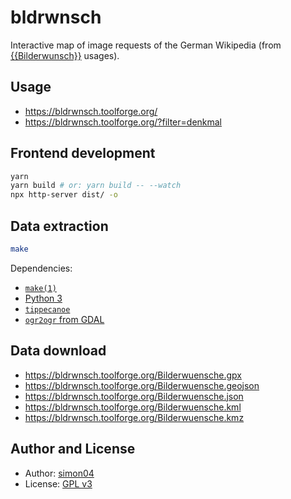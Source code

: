 # bldrwnsch

Interactive map of image requests of the German Wikipedia (from [{{Bilderwunsch}}](https://de.wikipedia.org/wiki/Vorlage:Bilderwunsch) usages).

## Usage

- https://bldrwnsch.toolforge.org/
- https://bldrwnsch.toolforge.org/?filter=denkmal

## Frontend development

```sh
yarn
yarn build # or: yarn build -- --watch
npx http-server dist/ -o
```

## Data extraction

```sh
make
```

Dependencies:

- [`make(1)`](https://man.archlinux.org/man/make.1)
- [Python 3](https://www.python.org/)
- [`tippecanoe`](https://github.com/mapbox/tippecanoe)
- [`ogr2ogr` from GDAL](https://gdal.org/programs/ogr2ogr.html)

## Data download

- https://bldrwnsch.toolforge.org/Bilderwuensche.gpx
- https://bldrwnsch.toolforge.org/Bilderwuensche.geojson
- https://bldrwnsch.toolforge.org/Bilderwuensche.json
- https://bldrwnsch.toolforge.org/Bilderwuensche.kml
- https://bldrwnsch.toolforge.org/Bilderwuensche.kmz

## Author and License

- Author: [simon04](https://github.com/simon04)
- License: [GPL v3](https://github.com/simon04/bldrwnsch/blob/gh-pages/LICENSE)
